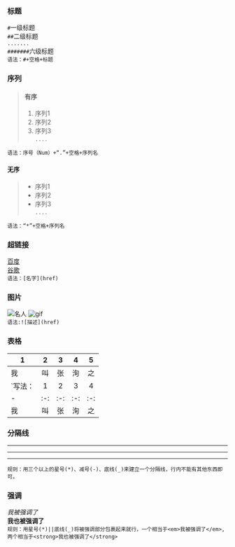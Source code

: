 ### 标题
`#`一级标题<br/>
`##`二级标题<br/>
`.......`<br/>
`#######`六级标题<br/>
`语法：#+空格+标题 `
### 序列
>#### 有序
>1. 序列1
>2. 序列2
>3. 序列3<br/>
>`....`<br/>
>
`语法：序号（Num）+“.”+空格+序列名`
#### 无序
>* 序列1
>* 序列2
>* 序列3<br/>
>`....`<br/>
>
`语法：“*”+空格+序列名`

### 超链接
[百度](http://www.baidu.com)<br/>
[谷歌](http://www.google.com)<br/>
`语法：[名字](href)`

### 图片
![名人](http://www.bz55.com/uploads/allimg/120915/1-120915094151.jpg)
![gif](http://s1.dwstatic.com/group1/M00/3C/DC/891efec09fd0b0e0d52df598b1284233.gif)<br/>
`语法:![描述](href)`

### 表格
|1|2|3|4|5|
|-|:-:|:-:|:-:|:-:|
|我|叫|张|洵|之|
`写法：|1|2|3|4|5|<br/>
|-|:-:|:-:|:-:|:-:|<br/>
|我|叫|张|洵|之|`
### 分隔线
---
******
_________
`规则：用三个以上的星号(*)、减号(-)、底线(_)来建立一个分隔线，行内不能有其他东西即可。`
### 强调
_我被强调了_<br/>
**我也被强调了**<br/>
`规则：用星号(*)||底线(_)将被强调部分包裹起来就行，一个相当于<em>我被强调了</em>,两个相当于<strong>我也被强调了</strong>`
